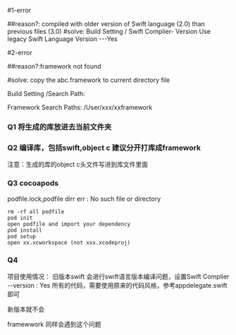 

#1-error

##reason?: compiled with older version of Swift language (2.0) than previous files (3.0) 
#solve: Build Setting / Swift Complier- Version
Use legacy Swift Language Version ---Yes


#2-error

##reason?:framework not found

#solve:
copy the abc.framework to current directory file

Build Setting /Search Path:

Framework Search Paths: /User/xxx/xxframework

### Q1 将生成的库放进去当前文件夹

### Q2 编译库，包括swift,object c 建议分开打库成framework
 注意：生成的库的object c头文件写进到库文件里面

### Q3 cocoapods
podfile.lock,podfile dirr err 
: No such file or directory
```
rm -rf all podfile 
pod init 
open podfile and import your dependency
pod install
pod setup
open xx.xcworkspace (not xxx.xcodeproj)
```

### Q4 
项目使用情况：
旧版本swift 会进行swift语言版本编译问题，设置Swift Complier --version : Yes
所有的代码，需要使用原来的代码风格，参考appdelegate.swift即可

新版本就不会

framewwork  同样会遇到这个问题

